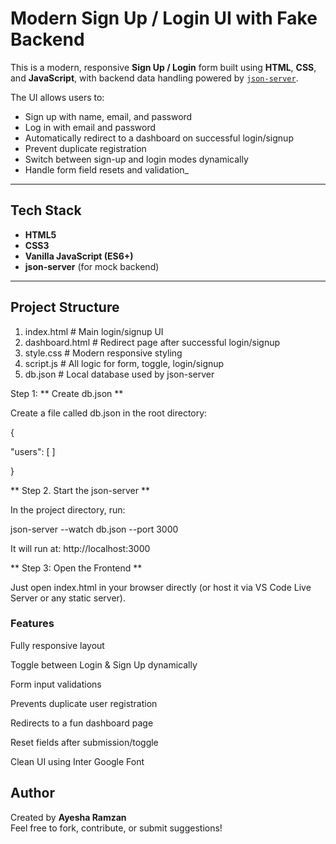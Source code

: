 #  Modern Sign Up / Login UI with Fake Backend

This is a modern, responsive **Sign Up / Login** form built using **HTML**, **CSS**, and **JavaScript**, with backend data handling powered by [`json-server`](https://github.com/typicode/json-server).

The UI allows users to:
- Sign up with name, email, and password
- Log in with email and password
- Automatically redirect to a dashboard on successful login/signup
- Prevent duplicate registration
- Switch between sign-up and login modes dynamically
- Handle form field resets and validation_

---

## Tech Stack

- **HTML5**
- **CSS3**
- **Vanilla JavaScript (ES6+)**
- **json-server** (for mock backend)

---

##  Project Structure

1. index.html # Main login/signup UI
2. dashboard.html # Redirect page after successful login/signup
3. style.css # Modern responsive styling
4. script.js # All logic for form, toggle, login/signup
5. db.json # Local database used by json-server
   

 Step 1:  ** Create db.json **

Create a file called db.json in the root directory:

{

  "users": [ ]
  
}

** Step 2. Start the json-server **

In the project directory, run:

json-server --watch db.json --port 3000

It will run at:
http://localhost:3000

** Step 3: Open the Frontend **
   
Just open index.html in your browser directly (or host it via VS Code Live Server or any static server).

### Features

Fully responsive layout

Toggle between Login & Sign Up dynamically

Form input validations

Prevents duplicate user registration

Redirects to a fun dashboard page

Reset fields after submission/toggle

Clean UI using Inter Google Font


##  Author

Created by **Ayesha Ramzan**  
Feel free to fork, contribute, or submit suggestions!
